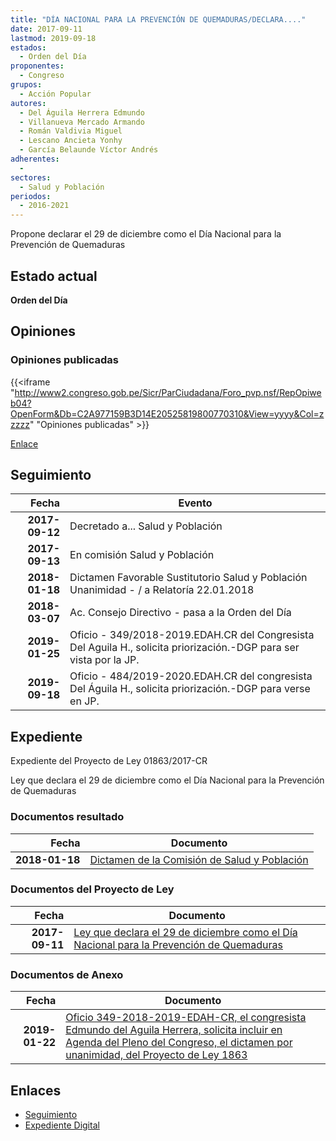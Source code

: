 ```yaml
---
title: "DÍA NACIONAL PARA LA PREVENCIÓN DE QUEMADURAS/DECLARA...."
date: 2017-09-11
lastmod: 2019-09-18
estados: 
  - Orden del Día
proponentes: 
  - Congreso
grupos: 
  - Acción Popular
autores: 
  - Del Águila Herrera Edmundo
  - Villanueva Mercado Armando
  - Román Valdivia Miguel
  - Lescano Ancieta Yonhy
  - García Belaunde Víctor Andrés
adherentes: 
  - 
sectores: 
  - Salud y Población
periodos: 
  - 2016-2021
---
```


Propone declarar el 29 de diciembre como el Día Nacional para la Prevención de Quemaduras


## Estado actual

**Orden del Día**

## Opiniones

### Opiniones publicadas

{{<iframe "http://www2.congreso.gob.pe/Sicr/ParCiudadana/Foro_pvp.nsf/RepOpiweb04?OpenForm&Db=C2A977159B3D14E20525819800770310&View=yyyy&Col=zzzzz" "Opiniones publicadas" >}}

[Enlace](http://www2.congreso.gob.pe/Sicr/ParCiudadana/Foro_pvp.nsf/RepOpiweb04?OpenForm&Db=C2A977159B3D14E20525819800770310&View=yyyy&Col=zzzzz)

## Seguimiento

| Fecha | Evento |
|------:|--------|
| **2017-09-12** | Decretado a... Salud y Población|
| **2017-09-13** | En comisión Salud y Población|
| **2018-01-18** | Dictamen Favorable Sustitutorio Salud y Población Unanimidad - / a Relatoría 22.01.2018|
| **2018-03-07** | Ac. Consejo Directivo - pasa a la Orden del Día|
| **2019-01-25** | Oficio - 349/2018-2019.EDAH.CR del Congresista Del Aguila H., solicita priorización.-DGP para ser vista por la JP.|
| **2019-09-18** | Oficio - 484/2019-2020.EDAH.CR del congresista Del Águila H., solicita priorización.-DGP para verse en JP.|


## Expediente

Expediente del Proyecto de Ley 01863/2017-CR

Ley que declara el 29 de diciembre como el Día Nacional para la Prevención de Quemaduras


### Documentos resultado

| Fecha | Documento |
|------:|--------|
| **2018-01-18** | [Dictamen de la Comisión de Salud y Población](http://www.leyes.congreso.gob.pe/Documentos/2016_2021/Dictamenes/Proyectos_de_Ley/01863DC21MAY20180118.pdf) |

### Documentos del Proyecto de Ley

| Fecha | Documento |
|------:|--------|
| **2017-09-11** | [Ley que declara el 29 de diciembre como el Día Nacional para la Prevención de Quemaduras](http://www.leyes.congreso.gob.pe/Documentos/2016_2021/Proyectos_de_Ley_y_de_Resoluciones_Legislativas/PL0186320170911..PDF) |

### Documentos de Anexo

| Fecha | Documento |
|------:|--------|
| **2019-01-22** | [Oficio 349-2018-2019-EDAH-CR, el congresista Edmundo del Aguila Herrera, solicita incluir en Agenda del Pleno del Congreso, el dictamen por unanimidad, del Proyecto de Ley 1863](http://www.leyes.congreso.gob.pe/Documentos/2016_2021/Oficios/Congresistas/OFICIO-349-2018-2019-EDAH-CR.pdf) |

## Enlaces 

- [Seguimiento](http://www2.congreso.gob.pe/Sicr/TraDocEstProc/CLProLey2016.nsf/f7fff46988ca05b1052578e100829cc7/34df42116b3cf23c05258198007727b8?OpenDocument)
- [Expediente Digital](http://www2.congreso.gob.pe/Sicr/TraDocEstProc/CLProLey2016.nsf/f7fff46988ca05b1052578e100829cc7/34df42116b3cf23c05258198007727b8?OpenDocument&Click=05257FB7005EB655.eb71d0cf91d8294e05256cdf006b5706/$Body/0.1C6C)
